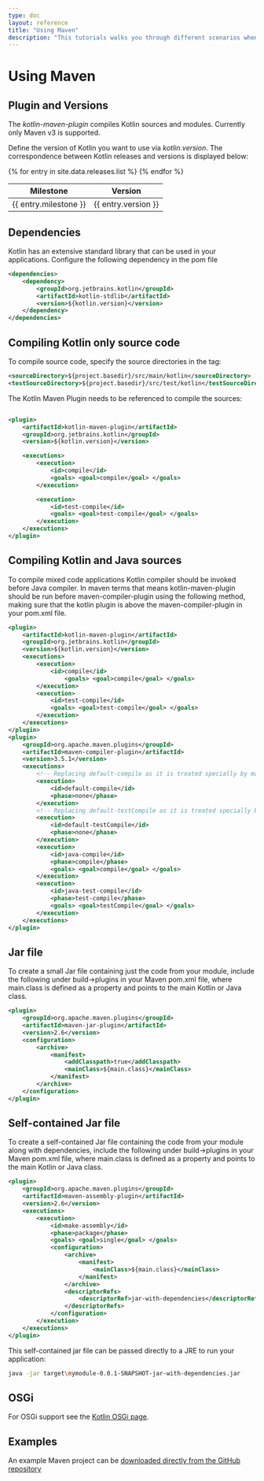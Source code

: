 ```yaml
---
type: doc
layout: reference
title: "Using Maven"
description: "This tutorials walks you through different scenarios when using Maven for building applications that contain Kotlin code"
---
```


# Using Maven

## Plugin and Versions

The *kotlin-maven-plugin* compiles Kotlin sources and modules. Currently only Maven v3 is supported.

Define the version of Kotlin you want to use via *kotlin.version*. The correspondence between Kotlin releases and versions is displayed below:

<table>
<thead>
<tr>
  <th>Milestone</th>
  <th>Version</th>
</tr>
</thead>
<tbody>
{% for entry in site.data.releases.list %}
<tr>
  <td>{{ entry.milestone }}</td>
  <td>{{ entry.version }}</td>
</tr>
{% endfor %}
</tbody>
</table>


## Dependencies

Kotlin has an extensive standard library that can be used in your applications. Configure the following dependency in the pom file

``` xml
<dependencies>
    <dependency>
        <groupId>org.jetbrains.kotlin</groupId>
        <artifactId>kotlin-stdlib</artifactId>
        <version>${kotlin.version}</version>
    </dependency>
</dependencies>
```

## Compiling Kotlin only source code

To compile source code, specify the source directories in the <build> tag:

``` xml
<sourceDirectory>${project.basedir}/src/main/kotlin</sourceDirectory>
<testSourceDirectory>${project.basedir}/src/test/kotlin</testSourceDirectory>
```

The Kotlin Maven Plugin needs to be referenced to compile the sources:

``` xml

<plugin>
    <artifactId>kotlin-maven-plugin</artifactId>
    <groupId>org.jetbrains.kotlin</groupId>
    <version>${kotlin.version}</version>

    <executions>
        <execution>
            <id>compile</id>
            <goals> <goal>compile</goal> </goals>
        </execution>

        <execution>
            <id>test-compile</id>
            <goals> <goal>test-compile</goal> </goals>
        </execution>
    </executions>
</plugin>
```

## Compiling Kotlin and Java sources

To compile mixed code applications Kotlin compiler should be invoked before Java compiler.
In maven terms that means kotlin-maven-plugin should be run before maven-compiler-plugin using the following method, making sure that the kotlin plugin is above the maven-compiler-plugin in your pom.xml file.

``` xml
<plugin>
    <artifactId>kotlin-maven-plugin</artifactId>
    <groupId>org.jetbrains.kotlin</groupId>
    <version>${kotlin.version}</version>
    <executions>
        <execution>
            <id>compile</id>
                <goals> <goal>compile</goal> </goals>
        </execution>
        <execution>
            <id>test-compile</id>
            <goals> <goal>test-compile</goal> </goals>
        </execution>
    </executions>
</plugin>
<plugin>
    <groupId>org.apache.maven.plugins</groupId>
    <artifactId>maven-compiler-plugin</artifactId>
    <version>3.5.1</version>
    <executions>
        <!-- Replacing default-compile as it is treated specially by maven -->
        <execution>
            <id>default-compile</id>
            <phase>none</phase>
        </execution>
        <!-- Replacing default-testCompile as it is treated specially by maven -->
        <execution>
            <id>default-testCompile</id>
            <phase>none</phase>
        </execution>
        <execution>
            <id>java-compile</id>
            <phase>compile</phase>
            <goals> <goal>compile</goal> </goals>
        </execution>
        <execution>
            <id>java-test-compile</id>
            <phase>test-compile</phase>
            <goals> <goal>testCompile</goal> </goals>
        </execution>
    </executions>
</plugin>
```

## Jar file

To create a small Jar file containing just the code from your module, include the following under build->plugins in your Maven pom.xml file, where main.class is defined as a property and points to the main Kotlin or Java class.

``` xml
<plugin>
    <groupId>org.apache.maven.plugins</groupId>
    <artifactId>maven-jar-plugin</artifactId>
    <version>2.6</version>
    <configuration>
        <archive>
            <manifest>
                <addClasspath>true</addClasspath>
                <mainClass>${main.class}</mainClass>
            </manifest>
        </archive>
    </configuration>
</plugin>
```

## Self-contained Jar file

To create a self-contained Jar file containing the code from your module along with dependencies, include the following under build->plugins in your Maven pom.xml file, where main.class is defined as a property and points to the main Kotlin or Java class.

``` xml
<plugin>
    <groupId>org.apache.maven.plugins</groupId>
    <artifactId>maven-assembly-plugin</artifactId>
    <version>2.6</version>
    <executions>
        <execution>
            <id>make-assembly</id>
            <phase>package</phase>
            <goals> <goal>single</goal>	</goals>
            <configuration>
                <archive>
                    <manifest>
                        <mainClass>${main.class}</mainClass>
                    </manifest>
                </archive>
                <descriptorRefs>
                    <descriptorRef>jar-with-dependencies</descriptorRef>
                </descriptorRefs>
            </configuration>
        </execution>
    </executions>
</plugin>
```

This self-contained jar file can be passed directly to a JRE to run your application:

``` bash
java -jar target\mymodule-0.0.1-SNAPSHOT-jar-with-dependencies.jar
```

## OSGi

For OSGi support see the [Kotlin OSGi page](kotlin-osgi.html).

## Examples

An example Maven project can be [downloaded directly from the GitHub repository](https://github.com/JetBrains/kotlin-examples/archive/master/maven.zip)
